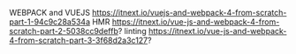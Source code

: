 WEBPACK and VUEJS https://itnext.io/vuejs-and-webpack-4-from-scratch-part-1-94c9c28a534a
HMR https://itnext.io/vue-js-and-webpack-4-from-scratch-part-2-5038cc9deffb?
linting https://itnext.io/vue-js-and-webpack-4-from-scratch-part-3-3f68d2a3c127?
